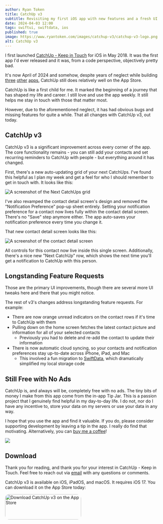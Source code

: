 ```yaml
---
author: Ryan Token
title: CatchUp v3
subtitle: Revisiting my first iOS app with new features and a fresh UI.
date: 2024-04-03 12:00
tags: swiftui, swiftdata, ios
published: true
image: https://www.ryantoken.com/images/catchup-v3/catchup-v3-logo.png
alt: CatchUp v3
---
```


I first launched [CatchUp - Keep in Touch](https://apps.apple.com/us/app/catchup-keep-in-touch/id1358023550) for iOS in May 2018. It was the first app I'd ever released and it was, from a code perspective, objectively pretty bad.

It's now April of 2024 and somehow, despite years of neglect while building [three](https://apps.apple.com/us/app/hot-local-food/id1621818779) [other](https://apps.apple.com/us/app/outrank/id1588983785) [apps](https://apps.apple.com/us/app/chat-by-storyboard/id1662743814), CatchUp still does relatively well on the App Store.

CatchUp is like a first child for me. It marked the beginning of a journey that has shaped my life and career. I still love and use the app weekly. It still helps me stay in touch with those that matter most.

However, due to the aforementioned neglect, it has had obvious bugs and missing features for quite a while. That all changes with CatchUp v3, out today.

## CatchUp v3

CatchUp v3 is a significant improvement across every corner of the app. The core functionality remains - you can still add your contacts and set recurring reminders to CatchUp with people - but everything around it has changed.

First, there's a new auto-updating grid of your next CatchUps. I've found this helpful as I plan my week and get a feel for who I should remember to get in touch with. It looks like this:

![A screenshot of the Next CatchUps grid](/images/catchup-v3/next-catchups.png)

I've also revamped the contact detail screen's design and removed the “Notification Preference” pop-up sheet entirely. Setting your notification preference for a contact now lives fully within the contact detail screen. There's no "Save" step anymore either. The app auto-saves your notification preference every time you change it.

That new contact detail screen looks like this:

![A screenshot of the contact detail screen](/images/catchup-v3/detail-screen.png)

All controls for this contact now live inside this single screen. Additionally, there's a nice new "Next CatchUp" row, which shows the next time you'll get a notification to CatchUp with this person.

## Longstanding Feature Requests

Those are the primary UI improvements, though there are several more UI tweaks here and there that you might notice.

The rest of v3's changes address longstanding feature requests. For example:
* There are now orange unread indicators on the contact rows if it's time to CatchUp with them
* Pulling down on the home screen fetches the latest contact picture and information for all of your selected contacts
  * Previously you had to delete and re-add the contact to update their information
* There is now automatic cloud syncing, so your contacts and notification preferences stay up-to-date across iPhone, iPad, and Mac
  * This involved a fun migration to [SwiftData](https://developer.apple.com/documentation/swiftdata), which dramatically simplified my local storage code

## Still Free with No Ads

CatchUp is, and always will be, completely free with no ads. The tiny bits of money I make from this app come from the in-app Tip Jar. This is a passion project that I genuinely find helpful in my day-to-day life. I do not, nor do I have any incentive to, store your data on my servers or use your data in any way.

I hope that you use the app and find it valuable. If you do, please consider supporting development by leaving a tip in the app. I really do find that motivating. Alternatively, you can [buy me a coffee](https://www.buymeacoffee.com/ryantoken)!

[<img src="/images/bmc-button.png" class="img-fluid w-50">](https://www.buymeacoffee.com/ryantoken)

## Download

Thank you for reading, and thank you for your interest in CatchUp - Keep in Touch. Feel free to reach out via [email](mailto:ryantoken13@gmail.com) with any questions or comments.

CatchUp v3 is available on iOS, iPadOS, and macOS. It requires iOS 17. You can download it on the App Store today:

<a href="https://apps.apple.com/us/app/catchup-keep-in-touch/id1358023550" style="display: inline-block; overflow: hidden; border-radius: 13px; width: 250px; height: 125px;"><img src="https://tools.applemediaservices.com/api/badges/download-on-the-app-store/black/en-us?size=250x83&amp;releaseDate=1526515200" alt="Download CatchUp v3 on the App Store" style="border-radius: 13px; width: 250px; height: 83px;"></a>

